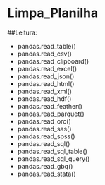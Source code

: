 # Limpa_Planilha

##Leitura:
- pandas.read_table()
- pandas.read_csv()
- pandas.read_clipboard()
- pandas.read_excel()
- pandas.read_json()
- pandas.read_html()
- pandas.read_xml()
- pandas.read_hdf()
- pandas.read_feather()
- pandas.read_parquet()
- pandas.read_orc()
- pandas.read_sas()
- pandas.read_spss()
- pandas.read_sql()
- pandas.read_sql_table()
- pandas.read_sql_query()
- pandas.read_gbq()
- pandas.read_stata()
